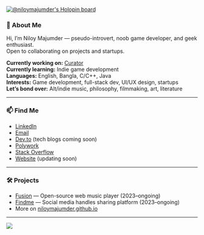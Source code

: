 [![@niloymajumder's Holopin board](https://holopin.io/api/user/board?user=niloymajumder)](https://holopin.io/@niloymajumder)

### 👋 About Me  
Hi, I’m Niloy Majumder — pseudo-introvert, noob game developer, and geek enthusiast.  
Open to collaborating on projects and startups.

**Currently working on:** [Curator](https://github.com/niloymajumder/Curator)  
**Currently learning:** Indie game development  
**Languages:** English, Bangla, C/C++, Java  
**Interests:** Game development, full-stack dev, UI/UX design, startups  
**Let’s bond over:** Alt/indie music, philosophy, filmmaking, art, literature  

---

### 📫 Find Me  
- [LinkedIn](https://linkedin.com/in/niloymajumderr)  
- [Email](mailto:niloy.majumder@outlook.com)  
- [Dev.to](https://dev.to/bluefloyd) (tech blogs coming soon)  
- [Polywork](https://www.polywork.com/niloymajumder)  
- [Stack Overflow](https://stackoverflow.com/users/20199503/niloy-majumder)  
- [Website](https://niloymajumder.github.io/) (updating soon)  

---

### 🛠️ Projects  
- [Fusion](https://playfusion.netlify.app/) — Open-source web music player (2023–ongoing)  
- [Findme](https://usefindme.vercel.app/) — Social media handles sharing platform (2023–ongoing)  
- More on [niloymajumder.github.io](https://niloymajumder.github.io/)  

---

[![](https://visitcount.itsvg.in/api?id=niloymajumder&icon=2&color=0)](https://visitcount.itsvg.in)
